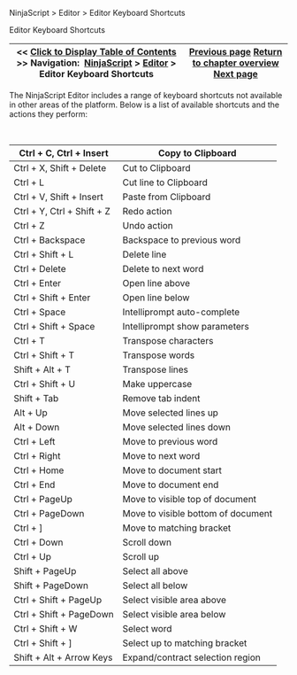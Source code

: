 ﻿


NinjaScript \> Editor \> Editor Keyboard Shortcuts






















Editor Keyboard Shortcuts







| \<\< [Click to Display Table of Contents](editor_keyboard_shortcuts.md) \>\> **Navigation:**     [NinjaScript](ninjascript-1.md) \> [Editor](editor-1.md) \> Editor Keyboard Shortcuts | [Previous page](visual_studio_debugging-1.md) [Return to chapter overview](editor-1.md) [Next page](educational_resources-1.md) |
| --- | --- |











The NinjaScript Editor includes a range of keyboard shortcuts not available in other areas of the platform. Below is a list of available shortcuts and the actions they perform:


 




| Ctrl \+ C, Ctrl \+ Insert | Copy to Clipboard |
| --- | --- |
| Ctrl \+ X, Shift \+ Delete | Cut to Clipboard |
| Ctrl \+ L | Cut line to Clipboard |
| Ctrl \+ V, Shift \+ Insert | Paste from Clipboard |
| Ctrl \+ Y, Ctrl \+ Shift \+ Z | Redo action |
| Ctrl \+ Z | Undo action |
| Ctrl \+ Backspace | Backspace to previous word |
| Ctrl \+ Shift \+ L | Delete line |
| Ctrl \+ Delete | Delete to next word |
| Ctrl \+ Enter | Open line above |
| Ctrl \+ Shift \+ Enter | Open line below |
| Ctrl \+ Space | Intelliprompt auto\-complete |
| Ctrl \+ Shift \+ Space | Intelliprompt show parameters |
| Ctrl \+ T | Transpose characters |
| Ctrl \+ Shift \+ T | Transpose words |
| Shift \+ Alt \+ T | Transpose lines |
| Ctrl \+ Shift \+ U | Make uppercase |
| Shift \+ Tab | Remove tab indent |
| Alt \+ Up | Move selected lines up |
| Alt \+ Down | Move selected lines down |
| Ctrl \+ Left | Move to previous word |
| Ctrl \+ Right | Move to next word |
| Ctrl \+ Home | Move to document start |
| Ctrl \+ End | Move to document end |
| Ctrl \+ PageUp | Move to visible top of document |
| Ctrl \+ PageDown | Move to visible bottom of document |
| Ctrl \+ ] | Move to matching bracket |
| Ctrl \+ Down | Scroll down |
| Ctrl \+ Up | Scroll up |
| Shift \+ PageUp | Select all above |
| Shift \+ PageDown | Select all below |
| Ctrl \+ Shift \+ PageUp | Select visible area above |
| Ctrl \+ Shift \+ PageDown | Select visible area below |
| Ctrl \+ Shift \+ W | Select word |
| Ctrl \+ Shift \+ ] | Select up to matching bracket |
| Shift \+ Alt \+ Arrow Keys | Expand/contract selection region |









